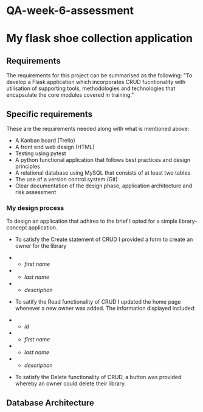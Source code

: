 # QA-week-6-assessment

# My flask shoe collection application

## Requirements

The requirements for this project can be summarised as the following:
"To develop a Flask application which incorporates CRUD fucntionality with utilisation of supporting tools, methodologies and technologies that encapsulate the core modules covered in training."

## Specific requirements

These are the requirements needed along with what is mentioned above:
* A Kanban board (Trello)
* A front end web design (HTML)
* Testing using pytest
* A python functional application that follows best practices and design principles
* A relational database using MySQL that consists of at least two tables
* The use of a version control system (Git)
* Clear documentation of the design phase, application architecture and risk assessment

### My design process

To design an application that adhires to the brief I opted for a simple library-concept application.

* To satisfy the Create statement of CRUD I provided a form to create an owner for the library
 * * *first name*
 * * *last name*
 * * *description*

* To satify the Read functionality of CRUD I updated the home page whenever a new owner was added. The information displayed included:
 * * *id*
 * * *first name*
 * * *last name*
 * * *description*

* To satisfy the Delete functionality of CRUD, a button was provided whereby an owner could delete their library.

## Database Architecture

[ERD]: (https://viewer.diagrams.net/?tags=%7B%7D&highlight=0000ff&edit=_blank&layers=1&nav=1&title=Owner_ERD.drawio#R7Vtbc9o8EP01fmzGF0ySRyDQfFNoMyRtHzuKLWxNjOSRxS2%2F%2FpNsCeMLIBdCUsgMk9hreS3tOXssVsJwetPlVwricER8GBm26S8N586wbatl24b4mP4qs1zftjJDQJEvG%2BWGR%2FQKpdGU1hnyYVJoyAiJGIqLRo9gDD1WsAFKyaLYbEKi4lNjEMCK4dEDUdX6G%2FkszKw3rpnb7yEKQvVky5RXpkA1loYkBD5ZFExwyQYEM9nFB0inAEPM%2BJURoC%2BQGm4%2FZEyMtGPYA%2F6ZiNZXASFBBEGMkiuPTLnZS3iTwQRMUSTCvOGoKx3xxzl9w%2BlRQlh2NF32YCSwUjBkfRpsubqOAxV%2BNW7ofZmvhi8mw%2FcL5xcbjYKH6%2BcvlmTDHEQzGWAZHLZSEYc%2BB0Ce8mchthrDCDBEcD%2B%2F0oXY7wh4eaP%2B%2BBVS8kRGAPPRdxMGKMuvESybDxDvn3NnqSby3OTn1bHJ4SZkRj24Y0COpCSgAWS7Bn4tEfcLdJOh%2BwrJFDK64g0WOcnWVAo3CaaMNA3KvEhTIKkUrB2un%2FFAUMosmZkt5UfmpXVjFl1kQ5d3beJcdtQuOrJNt%2Bgoi03FET%2FYGHhuSmnUgFJVRv1YYEiTCq94%2FsXikIHnlEEpCaTgOIIFXEIYQPxeyRKPRBGIE5Q2zywhivwhWJEZU47UWXeCltAfZ3oj2nL%2BDbmzRFJMZK5itbgMIhRgfuxxyokndilMeF%2BGIGGyxVZSziFlcLmTRQobtwSyEp4NltluHctuze2EKiDYFC5nvwAooPjQGQLRmMs6wEGKWRESEVefkvhJZZ8wxIJokPbnMBPWNPg81XskIgJZnAlC2iwdnNvlHz7cnnnlGi7vQI%2BfW%2Fk5%2F4jmlPUIThgFKIUDcqAWUIDVZSSWz4ngRHWDymCK42fCGNfpbbDupPV%2BrCW2jia0zlsh26og%2B%2FCtCbaEj3USpaodIt%2BHOEtJ8VYHOd41UNbGfx3zMhjlRNTEw9HGYwMAp2H8pbM8Ko29gYhzHwMGu2SG%2FeQtBNetZnDPNjriJn5n%2Bmr4%2FuNJ%2FP05HH5AAijlzdp2kxh4CAfD7M72KRiy3J6x9lEZo%2BXuBJRpX7Lo108wjyP67fcW%2FeuDkD1RxmtGv60d%2FXOX%2BJsKqhNEE%2FYHg6no8K%2FOuHffGf%2FzQn90XpyzsM9%2FWvi1vVrc%2BePo%2B%2FhlFMy%2BkRqiXKSwV6ihq%2FVbhf1WU9jbRxD2WmRv%2Fx1h3xP97cRtLOy7ot1c2MveTpCvqqp6Gcp%2BRGI0VPa%2FJ4qWuxNMAQ7L%2F7NR9uNP2S1XU9pbbzVnrxGBD5jjmvG%2F1Y7%2FHjXeFe7m2l72doKMtawKrHcw8SiKxdrJ2Yn7EZnRUNz%2Fnila7k5BlWoV%2FjEk8HPNxKiumbR010xs880Eu1pav6CXcYMSrKVfg%2F0oqyZWtZx%2BTssma%2Bp%2BFtWsahX80pdMGrDjnEtrO3eMXKboN%2FgG0Fz0333VxDqsbvqxvoGtifop8Va1aiLm1RvVNf73kr6DNeDGxQm86sanwB9d4HVXT95M4O1qLeYDZrlm%2FNdE%2FRR4BeMGrokQeFGG4Ob%2FzmAqf3xSnLOy16%2ByaWT%2Fxv51iWPIpmp%2FOhVdg34hTUs7x2uqXDvTsU7%2BlO3QreRq67iaXtulkGtvJS85csul0eNtJa%2FHrW5zchtMeX518XMi%2FqXZzl%2B9fESGZkWdpwcrwstfneQFltK4JrNLuSpSDXkg6kjzlMtEKh2LEDH4yDNZPHFBQbyFQnvWQ%2FfURbeBc0g%2BH7RFobYsWoSLiJ8C%2FNErs5wrTtfvjlO1xDmoljgPD%2F96WeCdAXD3A9B0crQl%2Fvw0%2F0FXpoL5r%2FCc%2Fv8%3D)




